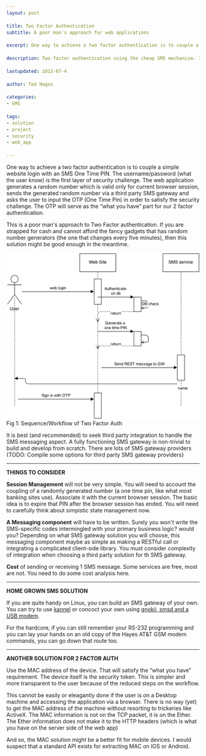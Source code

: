 ```yaml
---
layout: post

title: Two Factor Authentication
subtitle: A poor man's approach for web applications

excerpt: One way to achieve a two factor authentication is to couple a simple website login with an SMS  One Time PIN. The username/password (what the user know) is the first layer of security challenge. The web application generates a random number which is valid only for current browser session, sends the generated random number via a third party SMS gateway and asks the user to input the OTP (One Time Pin) in order to satisfy the security challenge.  

description: Two factor authentication using the cheap SMS mechanism. If you are looking for a poor-man's two factor auth, this might be your solution.

lastupdated: 2013-07-4 

author: Ted Hagos

categories:
- SMS

tags:
- solution
- project
- security
- web_app

---
```



One way to achieve a two factor authentication is to couple a simple website login with an SMS  One Time PIN. The username/password (what the user know) is the first layer of security challenge. The web application generates a random number which is valid only for current browser session, sends the generated random number via a third party SMS gateway and asks the user to input the OTP (One Time Pin) in order to satisfy the security challenge.  The OTP will serve as the “what you have” part for our 2 factor authentication. 

This is a poor man's approach to Two Factor authentication. If you are strapped for cash and cannot afford the fancy gadgets that has random number generators (the one that changes every five minutes), then this solution might be good enough in the meantime.

<img src="/img/2factor-auth-sms.png" />
<div id="cap">
  Fig 1: Sequence/Workflow of Two Factor Auth
</div>
  
It is best (and recommended) to seek third party integration to handle the SMS messaging aspect. A fully functioning SMS gateway is non-trivial to build and develop from scratch. There are lots of SMS gateway providers {TODO: Compile some options for third party SMS gateway providers}

***

**THINGS TO CONSIDER**

**Session Management** will not be very simple. You will need to account the coupling of a randomly generated number (a one time pin, like what most banking sites use). Associate it with the current browser session. The basic idea is to expire that PIN after the browser session has ended. You will need to carefully think about simpistic state management now.

**A Messaging component** will have to be written. Surely you won't write the SMS-specific codes intermingled with your primary business logic? would you? Depending on what SMS gateway solution you will choose, this messaging component maybe as simple as making a RESTful call or integrating a complicated client-side library. You must consider complexity of integration when choosing a third party solution for th SMS gateway.

**Cost** of sending or receiving 1 SMS message. Some services are free, most are not. You need to do some cost analysis here.

***

**HOME GROWN SMS SOLUTION**

If you are quite handy on Linux, you can build an SMS gateway of your own. You can try to use [kannel](http://kannel.org) or concoct your own using [gnokii, smsd and a USB modem](http://thelogbox.com/send-receive-sms-messages-usb-modem-linux/).

For the hardcore, if you can still remember your RS-232 programming and you can lay your hands on an old copy of the Hayes AT&T GSM modem commands, you can go down that route too. 

***

**ANOTHER SOLUTION FOR 2 FACTOR AUTH**

Use the MAC address of the device. That will satisfy the “what you have” requirement. The device itself is the security token. This is simpler and more transparent to the user because of the reduced steps on the workflow.

This cannot be easily or eleagantly done if the user is on a Desktop machine and accessing the application via a browser. There is no way (yet) to get the MAC address of the machine without resorting to trickeries like ActiveX. The MAC information is not on the TCP packet, it is on the Ether. The Ether information does not make it to the HTTP headers (which is what you have on the server side of the web app)

And so, the MAC solution might be a better fit for mobile devices. I would suspect that a standard API exists for extracting MAC on IOS or Android.  


